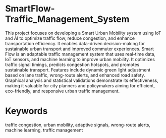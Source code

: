 # SmartFlow-Traffic_Management_System
This project focuses on developing a Smart Urban Mobility system using IoT and AI to optimize traffic flow, reduce congestion, and enhance transportation efficiency. It enables data-driven decision-making for sustainable urban transport and improved commuter experiences. Smart Flow is an adaptable traffic management system that uses real-time data, IoT sensors, and machine learning to improve urban mobility. It optimizes traffic signal timings, predicts congestion hotspots, and promotes sustainable transport. Features include dynamic green light adjustment based on lane traffic, wrong-route alerts, and enhanced road safety. Graphical analysis and statistical validations demonstrate its effectiveness, making it valuable for city planners and policymakers aiming for efficient, eco-friendly, and responsive urban traffic management.
# Keywords
traffic congestion, urban mobility, adaptive signals, wrong-route alerts, machine learning, traffic management
